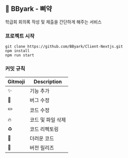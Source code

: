 ## 🐤 BByark - 삐약
학급회 회의록 작성 및 제출을 간단하게 해주는 서비스

### 프로젝트 시작
    git clone https://github.com/BByark/Client-Nextjs.git
    npm install
    npm run start

### 커밋 규칙

| Gitmoji | Description        |
|--------|-----------------|
| ✨     | 기능 추가        |
| 🐛     | 버그 수정        |
| ✏️     | 코드 수정        |
| 🔥     | 코드 및 파일 삭제 |
| ♻️     | 코드 리펙토링    |
| 💩     | 더러운 코드      |
| 🔖     | 버전 릴리즈      |
